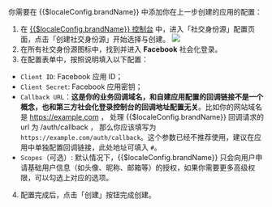 <IntegrationDetailCard :title="`在 ${$localeConfig.brandName} 填入 Facebook 应用配置`">

你需要在 {{$localeConfig.brandName}} 中添加你在上一步创建的应用的配置：

1. 在 [{{$localeConfig.brandName}} 控制台](https://console.authing.cn) 中，进入「社交身份源」配置页面，点击「创建社交身份源」开始选择与创建。
![](~@imagesZhCn/connections/Add-Social-Connections.png)
2. 在所有社交身份源图标中，找到并进入 **Facebook** 社会化登录。
3. 在配置表单中，按照说明填入以下配置：

- `Client ID`: Facebook 应用 ID；
- `Client Secret`: Facebook 应用密钥；
- `Callback URL`：**这是你的业务回调域名，和自建应用配置的回调链接不是一个概念，也和第三方社会化登录控制台的回调地址配置无关**。比如你的网站域名是 https://example.com ， 处理 {{$localeConfig.brandName}} 回调请求的 url 为 /auth/callback ， 那么你应该填写为 `https://example.com/auth/callback`。这个参数已经不推荐使用，建议在应用中单独配置回调链接，此处地址可填入 `#`。
- `Scopes`（可选）: 默认情况下，{{$localeConfig.brandName}} 只会向用户申请基础用户信息（如头像、昵称、邮箱等）的授权，如果你需要更多高级权限，可以勾选上对应的选项。


4. 配置完成后，点击「创建」按钮完成创建。

</IntegrationDetailCard>